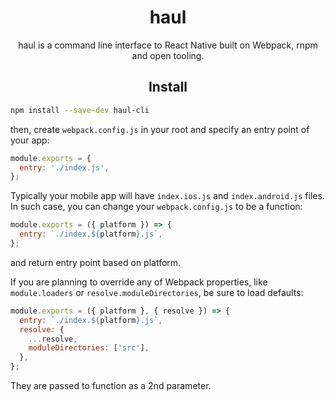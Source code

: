 <div align="center">
 <h1>haul</h1>
  <p>
    haul is a command line interface to React Native built on Webpack, rnpm and open tooling.
  </p>
</div>

<h2 align="center">Install</h2>

```bash
npm install --save-dev haul-cli
```

then, create `webpack.config.js` in your root and specify an entry point of your app:

```js
module.exports = {
  entry: './index.js',
};
```
Typically your mobile app will have `index.ios.js` and `index.android.js` files. In such case, you can change your `webpack.config.js` to be a function:

```js
module.exports = ({ platform }) => {
  entry: `./index.${platform}.js`,
};
```
and return entry point based on platform.

If you are planning to override any of Webpack properties, like `module.loaders` or `resolve.moduleDirectories`, be sure to load defaults:
```js
module.exports = ({ platform }, { resolve }) => {
  entry: `./index.${platform}.js`,
  resolve: {
    ...resolve,
    moduleDirectories: ['src'],
  },
};
```
They are passed to function as a 2nd parameter.

